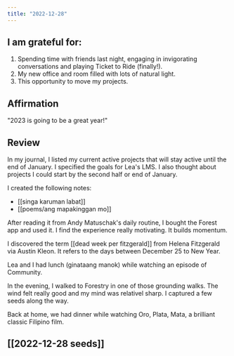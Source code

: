 ```yaml
---
title: "2022-12-28"
---
```

## I am grateful for:
1. Spending time with friends last night, engaging in invigorating conversations and playing Ticket to Ride (finally!).
2. My new office and room filled with lots of natural light.
3. This opportunity to move my projects.

## Affirmation

"2023 is going to be a great year!"

## Review

In my journal, I listed my current active projects that will stay active until the end of January. I specified the goals for Lea's LMS. I also thought about projects I could start by the second half or end of January.

I created the following notes:
- [[singa karuman labat]]
- [[poems/ang mapakinggan mo]]

After reading it from Andy Matuschak's daily routine, I bought the Forest app and used it. I find the experience really motivating. It builds momentum.

I discovered the term [[dead week per fitzgerald]] from Helena Fitzgerald via Austin Kleon. It refers to the days between December 25 to New Year.

Lea and I had lunch (ginataang manok) while watching an episode of Community.

In the evening, I walked to Forestry in one of those grounding walks. The wind felt really good and my mind was relativel sharp. I captured a few seeds along the way.

Back at home, we had dinner while watching Oro, Plata, Mata, a brilliant classic Filipino film.

## [[2022-12-28 seeds]]
